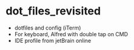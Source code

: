 # dot_files_revisited
- dotfiles and config (iTerm)
- For keyboard, Alfred with double tap on CMD
- IDE profile from jetBrain online
